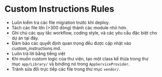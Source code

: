 # Custom Instructions Rules

- Luôn kiểm tra các file migration trước khi deploy.
- Tách các file lớn (>300 dòng) thành các module nhỏ hơn.
- Ghi chú các quy tắc workflow, coding style, và các yêu cầu đặc biệt cho dự án tại đây.
- Đảm bảo các quyết định quan trọng đều được cập nhật vào custom_instructions.md.
- Luôn trả lời bằng tiếng việt
- Khi muốn custom logic của thư viện, tạo một class kế thừa trong thư mục `app/Library/` và binding nó trong `AppServiceProvider`.
- Tránh sửa đổi trực tiếp các file trong thư mục `vendor/`.
